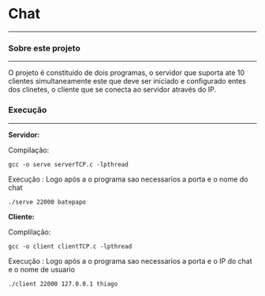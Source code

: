 # Chat
***
### Sobre este projeto
***
O projeto é constituido de dois programas, o servidor que suporta ate 10 clientes simultaneamente este que deve ser iniciado e configurado entes dos clinetes, o cliente que se conecta ao servidor através do IP.  

### Execução
***
 **Servidor:**

Compilação: 
```
gcc -o serve serverTCP.c -lpthread 
```

Execução : Logo após a o programa sao necessarios a porta e o nome do chat

 ```
 ./serve 22000 batepapo
  ``` 
**Cliente:**

Complilação: 
```
gcc -o client clientTCP.c -lpthread
```

Execução : Logo após a o programa sao necessarios a porta e o IP do chat e o nome de usuario


```
./client 22000 127.0.0.1 thiago 
```

